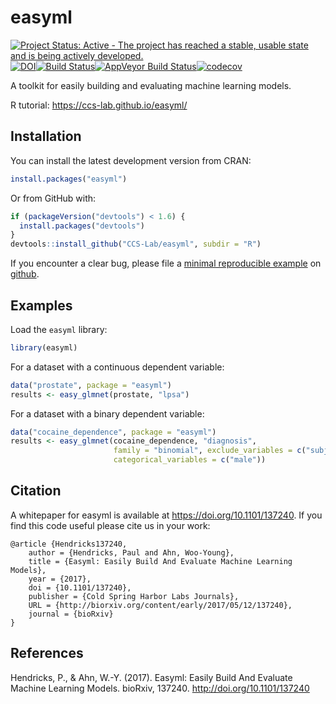 
<!-- README.md is generated from README.Rmd. Please edit that file -->
easyml
======

[![Project Status: Active - The project has reached a stable, usable state and is being actively developed.](http://www.repostatus.org/badges/latest/active.svg)](http://www.repostatus.org/#active)[![DOI](https://zenodo.org/badge/71721801.svg)](https://zenodo.org/badge/latestdoi/71721801)[![Build Status](https://travis-ci.org/CCS-Lab/easyml.svg?branch=master)](https://travis-ci.org/CCS-Lab/easyml)[![AppVeyor Build Status](https://ci.appveyor.com/api/projects/status/github/CCS-Lab/hBayesDM?branch=master&svg=true)](https://ci.appveyor.com/project/CCS-Lab/hBayesDM)[![codecov](https://codecov.io/gh/CCS-Lab/easyml/branch/master/graph/badge.svg)](https://codecov.io/gh/CCS-Lab/easyml)

A toolkit for easily building and evaluating machine learning models.

R tutorial: <https://ccs-lab.github.io/easyml/>

Installation
------------

You can install the latest development version from CRAN:

``` r
install.packages("easyml")
```

Or from GitHub with:

``` r
if (packageVersion("devtools") < 1.6) {
  install.packages("devtools")
}
devtools::install_github("CCS-Lab/easyml", subdir = "R")
```

If you encounter a clear bug, please file a [minimal reproducible example](http://stackoverflow.com/questions/5963269/how-to-make-a-great-r-reproducible-example) on [github](https://github.com/CCS-Lab/easyml/issues).

Examples
--------

Load the `easyml` library:

``` r
library(easyml)
```

For a dataset with a continuous dependent variable:

``` r
data("prostate", package = "easyml")
results <- easy_glmnet(prostate, "lpsa")
```

For a dataset with a binary dependent variable:

``` r
data("cocaine_dependence", package = "easyml")
results <- easy_glmnet(cocaine_dependence, "diagnosis", 
                       family = "binomial", exclude_variables = c("subject", "age"), 
                       categorical_variables = c("male"))
```

Citation
--------

A whitepaper for easyml is available at <https://doi.org/10.1101/137240>. If you find this code useful please cite us in your work:

    @article {Hendricks137240,
        author = {Hendricks, Paul and Ahn, Woo-Young},
        title = {Easyml: Easily Build And Evaluate Machine Learning Models},
        year = {2017},
        doi = {10.1101/137240},
        publisher = {Cold Spring Harbor Labs Journals},
        URL = {http://biorxiv.org/content/early/2017/05/12/137240},
        journal = {bioRxiv}
    }

References
----------

Hendricks, P., & Ahn, W.-Y. (2017). Easyml: Easily Build And Evaluate Machine Learning Models. bioRxiv, 137240. <http://doi.org/10.1101/137240>
